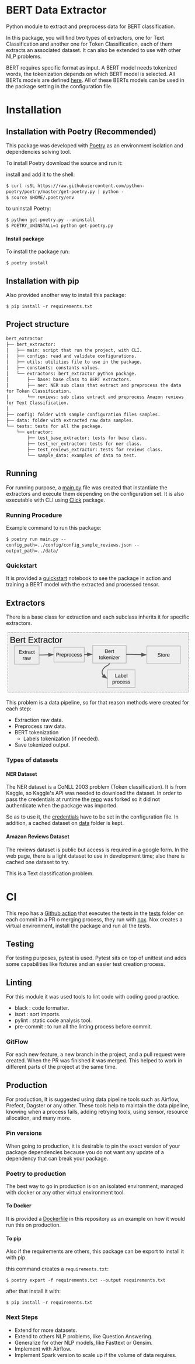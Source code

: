 # BERT Data Extractor
Python module to extract and preprocess data for BERT classification.

In this package, you will find two types of extractors, one for Text Classification and another one for Token Classification, each of them extracts an associated dataset. It can also be extended to use with other NLP problems.

BERT requires specific format as input. A BERT model needs tokenized words, the tokenization depends on which BERT model is selected.
All BERTs models are defined [here](https://huggingface.co/transformers/pretrained_models.html). All of these BERTs models can be used in the package setting in the configuration file.

# Installation
## Installation with Poetry (Recommended)

This package was developed with [Poetry](https://python-poetry.org/docs/) as an environment isolation and dependencies solving tool.

To install Poetry download the source and run it:

install and add it to the shell:
```
$ curl -sSL https://raw.githubusercontent.com/python-poetry/poetry/master/get-poetry.py | python -
$ source $HOME/.poetry/env
```

to uninstall Poetry:
```
$ python get-poetry.py --uninstall
$ POETRY_UNINSTALL=1 python get-poetry.py
```

#### Install package

To install the package run:
```
$ poetry install
```

## Installation with pip
Also provided another way to install this package:
```
$ pip install -r requirements.txt
```

## Project structure
```
bert_extractor
├── bert_extractor:
│   ├── main: script that run the project, with CLI.
│   ├── configs: read and validate configurations.
│   ├── utils: utilities file to use in the package.
│   ├── constants: constants values.
│   └── extractors: bert_extractor python package.
│       ├── base: base class to BERT extractors.
│       ├── ner: NER sub class that extract and preprocess the data for Token Classification.
│       └── reviews: sub class extract and preprocess Amazon reviews for Text Classification.
│
├── config: folder with sample configuration files samples.
├── data: folder with extracted raw data samples.
└── tests: tests for all the package.
    └── extractor:
        ├── test_base_extractor: tests for base class.
        ├── test_ner_extractor: tests for ner class.
        ├── test_reviews_extractor: tests for reviews class.
        └── sample_data: examples of data to test.
```

## Running
For running purpose, a [main.py](./bert_extractor/main.py) file was created that instantiate the extractors and execute them depending on the configuration set. It is also executable with CLI using [Click](https://click.palletsprojects.com/en/8.0.x/) package.

### Running Procedure
Example command to run this package:
```
$ poetry run main.py --config_path=../config/config_sample_reviews.json --output_path=../data/
```

### Quickstart
It is provided a [quickstart](quickstart.ipynb) notebook to see the package in action and training a BERT model with the extracted and processed tensor.

## Extractors

There is a base class for extraction and each subclass inherits it for specific extractors.

![](bert_extractor.png)

This problem is a data pipeline, so for that reason methods were created for each step:

- Extraction raw data.
- Preprocess raw data.
- BERT tokenization
    - Labels tokenization (if needed).
- Save tokenized output.

### Types of datasets
#### NER Dataset
The NER dataset is a CoNLL 2003 problem (Token classification). It is from Kaggle, so Kaggle's API was needed to download the dataset.
In order to pass the credentials at runtime the [repo](https://github.com/fawolfmann/kaggle-api) was forked so it did not authenticate when the package was imported.

So as to use it, the [credentials](https://www.kaggle.com/docs/api#authentication) have to be set in the configuration file. In addition, a cached dataset on [data](./data) folder is kept.

#### Amazon Reviews Dataset
The reviews dataset is public but access is required in a google form. In the web page, there is a light dataset to use in development time; also there is cached one dataset to try.

This is a Text classification problem.

# CI
This repo has a [Github action](.github/workflows/ci.yml) that executes the tests in the [tests](./tests) folder on each commit in a PR o merging process, they run with [nox](https://nox.thea.codes/en/stable/). Nox creates a virtual environment, install the package and run all the tests.

## Testing
For testing purposes, pytest is used. Pytest sits on top of unittest and adds some capabilities like fixtures and an easier test creation process.

## Linting
For this module it was used tools to lint code with coding good practice.
- black : code formatter.
- isort : sort imports.
- pylint : static code analysis tool.
- pre-commit : to run all the linting process before commit.

### GitFlow
For each new feature,  a new branch in the project, and a pull request were created. When the PR was finished it was merged.
This helped to work in different parts of the project at the same time.

## Production
For production, It is suggested using data pipeline tools such as Airflow, Prefect, Dagster or any other. These tools help to maintain the data pipeline, knowing when a process fails, adding retrying tools, using sensor, resource allocation, and many more.

### Pin versions
When going to production, it is desirable to pin the exact version of your package dependencies because you do not want any update of a dependency that can break your package.

### Poetry to production
The best way to go in production is on an isolated environment, managed with docker or any other virtual environment tool.

#### To Docker

It is provided a [Dockerfile](Dockerfile) in this repository as an example on how it would run this on production.

#### To pip
Also if the requirements are others,  this package can be export to install it with pip.

this command creates a `requirements.txt`:
```
$ poetry export -f requirements.txt --output requirements.txt
```
after that install it with:
```
$ pip install -r requirements.txt
```

### Next Steps

- Extend for more datasets.
- Extend to others NLP problems, like Question Answering.
- Generalize for other NLP models, like Fasttext or Gensim.
- Implement with Airflow.
- Implement Spark version to scale up if the volume of data requires.